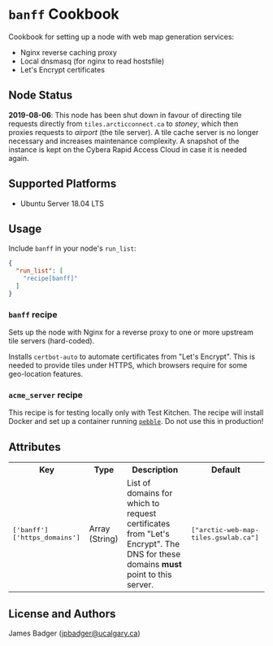 # `banff` Cookbook

Cookbook for setting up a node with web map generation services:

* Nginx reverse caching proxy
* Local dnsmasq (for nginx to read hostsfile)
* Let's Encrypt certificates

## Node Status

**2019-08-06**: This node has been shut down in favour of directing tile requests directly from `tiles.arcticconnect.ca` to *stoney*, which then proxies requests to *airport* (the tile server). A tile cache server is no longer necessary and increases maintenance complexity. A snapshot of the instance is kept on the Cybera Rapid Access Cloud in case it is needed again.

## Supported Platforms

* Ubuntu Server 18.04 LTS

## Usage

Include `banff` in your node's `run_list`:

```json
{
  "run_list": [
    "recipe[banff]"
  ]
}
```

### `banff` recipe

Sets up the node with Nginx for a reverse proxy to one or more upstream tile servers (hard-coded).

Installs `certbot-auto` to automate certificates from "Let's Encrypt". This is needed to provide tiles under HTTPS, which browsers require for some geo-location features.

### `acme_server` recipe

This recipe is for testing locally only with Test Kitchen. The recipe will install Docker and set up a container running [`pebble`][1]. Do not use this in production!

[1]: https://github.com/letsencrypt/pebble

## Attributes

<table>
  <tr>
    <th>Key</th>
    <th>Type</th>
    <th>Description</th>
    <th>Default</th>
  </tr>
  <tr>
    <td><tt>['banff']['https_domains']</tt></td>
    <td>Array (String)</td>
    <td>List of domains for which to request certificates from "Let's Encrypt". The DNS for these domains <strong>must</strong> point to this server.</td>
    <td><tt>["arctic-web-map-tiles.gswlab.ca"]</tt></td>
  </tr>
</table>

## License and Authors

James Badger (jpbadger@ucalgary.ca)
